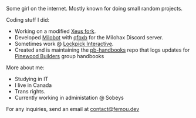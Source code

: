 Some girl on the internet. Mostly known for doing small random projects.


Coding stuff I did:
- Working on a modified [Xeus fork](https://github.com/femou1/xeus).
- Developed [Milobot](https://github.com/qfoxb/mhx-bot) with [qfoxb](https://github.com/qfoxb) for the Milohax Discord server.
- Sometimes work @ [Lockpick Interactive](https://github.com/LockpickInteractive).
- Created and is maintaining the [pb-handbooks](https://github.com/femou1/pb-handbooks) repo that logs updates for [Pinewood Builders](https://www.roblox.com/groups/159511/) group handbooks

More about me:
- Studying in IT
- I live in Canada
- Trans rights.
- Currently working in administation @ Sobeys

For any inquiries, send an email at contact@femou.dev
